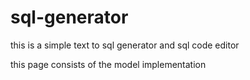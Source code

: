 # sql-generator
this is a simple text to sql generator and sql code editor 


this page consists of the model implementation